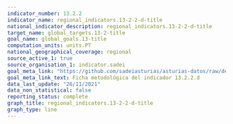 ```yaml
---
indicator_number: 13.2.2
indicator_name: regional_indicators.13-2-2-d-title
national_indicator_description: regional_indicators.13-2-2-d-title
target_name: global_targets.13-2-title
goal_name: global_goals.13-title
computation_units: units.PT
national_geographical_coverage: regional
source_active_1: true
source_organisation_1: indicator.sadei
goal_meta_link: "https://github.com/sadeiasturias/asturias-datos/raw/develop/descargas/metodologia/13.2.2.d.pdf"
goal_meta_link_text: Ficha metodológica del indicador 13.2.2.d
data_last_update: "26/11/2021"
data_non_statistical: false
reporting_status: complete
graph_title: regional_indicators.13-2-2-d-title
graph_type: line
---
```


